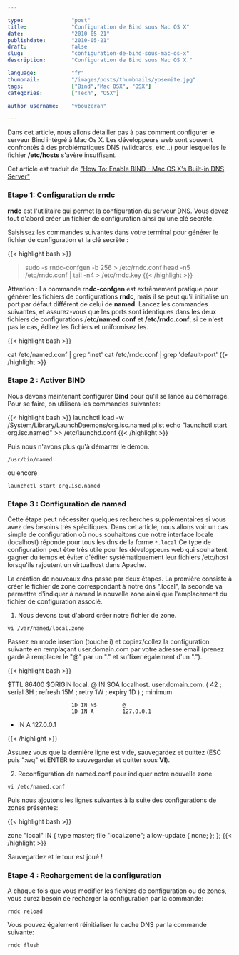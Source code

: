 ```yaml
---

type:               "post"
title:              "Configuration de Bind sous Mac OS X"
date:               "2010-05-21"
publishdate:        "2010-05-21"
draft:              false
slug:               "configuration-de-bind-sous-mac-os-x"
description:        "Configuration de Bind sous Mac OS X."

language:           "fr"
thumbnail:          "/images/posts/thumbnails/yosemite.jpg"
tags:               ["Bind","Mac OSX", "OSX"]
categories:         ["Tech", "OSX"]

author_username:    "vbouzeran"

---
```


Dans cet article, nous allons détailler pas à pas comment configurer le serveur Bind intégré à Mac Os X.
Les développeurs web sont souvent confrontés à des problématiques DNS (wildcards, etc...) pour lesquelles le fichier **/etc/hosts** s'avère insuffisant.

Cet article est traduit de <a href="http://www.macshadows.com/kb/index.php?title=How_To:_Enable_BIND_-_Mac_OS_X's_Built-in_DNS_Server" target="_blank">"How To: Enable BIND - Mac OS X's Built-in DNS Server"</a>

### Etape 1: Configuration de rndc

**rndc** est l'utilitaire qui permet la configuration du serveur DNS. Vous devez tout d'abord créer un fichier de configuration ainsi qu'une clé secrète.

Saisissez les commandes suivantes dans votre terminal pour générer le fichier de configuration et la clé secrète :

{{< highlight bash >}}
> sudo -s
rndc-confgen -b 256 > /etc/rndc.conf
head -n5 /etc/rndc.conf | tail -n4 > /etc/rndc.key
{{< /highlight >}}


Attention : La commande r**ndc-confgen** est extrêmement pratique pour générer les fichiers de configurations **rndc**, mais il se peut qu'il initialise un port par défaut différent de celui de **named**.
Lancez les commandes suivantes, et assurez-vous que les ports sont identiques dans les deux fichiers de configurations /**etc/named.conf** et **/etc/rndc.conf**, si ce n'est pas le cas, éditez les fichiers et uniformisez les.

{{< highlight bash >}}

cat /etc/named.conf | grep 'inet'
cat /etc/rndc.conf | grep 'default-port'
{{< /highlight >}}


### Etape 2 : Activer BIND

Nous devons maintenant configurer **Bind** pour qu'il se lance au démarrage. Pour se faire, on utilisera les commandes suivantes:

{{< highlight bash >}}
launchctl load -w /System/Library/LaunchDaemons/org.isc.named.plist
echo "launchctl start org.isc.named" >> /etc/launchd.conf
{{< /highlight >}}


Puis nous n'avons plus qu'à démarrer le démon.

```
/usr/bin/named
```

ou encore

```
launchctl start org.isc.named
```

### Etape 3 : Configuration de named<br />

Cette étape peut nécessiter quelques recherches supplémentaires si vous avez des besoins très spécifiques.
Dans cet article, nous allons voir un cas simple de configuration où nous souhaitons que notre interface locale (localhost) réponde pour tous les dns de la forme `*.local`
Ce type de configuration peut être très utile pour les développeurs web qui souhaitent gagner du temps et éviter d'éditer systématiquement leur fichiers /etc/host lorsqu'ils rajoutent un virtualhost dans Apache.

La création de nouveaux dns passe par deux étapes. La première consiste à créer le fichier de zone correspondant à notre dns ".local", la seconde va permettre d'indiquer à named la nouvelle zone ainsi que l'emplacement du fichier de configuration associé.

1) Nous devons tout d'abord créer notre fichier de zone.

```
vi /var/named/local.zone
```

Passez en mode insertion (touche i) et copiez/collez la configuration suivante en remplaçant user.domain.com par votre adresse email (prenez garde à remplacer le "@" par un "." et suffixer également d'un ".").

{{< highlight bash >}}

$TTL    86400
$ORIGIN local.
@       IN      SOA     localhost.      user.domain.com. (
                                        42              ; serial
                                        3H              ; refresh
                                        15M             ; retry
                                        1W              ; expiry
                                        1D )            ; minimum

                        1D IN NS        @
                        1D IN A         127.0.0.1

* IN A 127.0.0.1

{{< /highlight >}}


Assurez vous que la dernière ligne est vide, sauvegardez et quittez (ESC puis ":wq" et ENTER to sauvegarder et quitter sous **VI**).

2) Reconfiguration de named.conf pour indiquer notre nouvelle zone

```
vi /etc/named.conf
```

Puis nous ajoutons les lignes suivantes à la suite des configurations de zones présentes:

{{< highlight bash >}}

zone "local" IN {
        type master;
        file "local.zone";
        allow-update { none; };
};
{{< /highlight >}}


Sauvegardez et le tour est joué !

### Etape 4 : Rechargement de la configuration

A chaque fois que vous modifier les fichiers de configuration ou de zones, vous aurez besoin de recharger la configuration par la commande:

```
rndc reload
```

Vous pouvez également réinitialiser le cache DNS par la commande suivante:

```
rndc flush
```